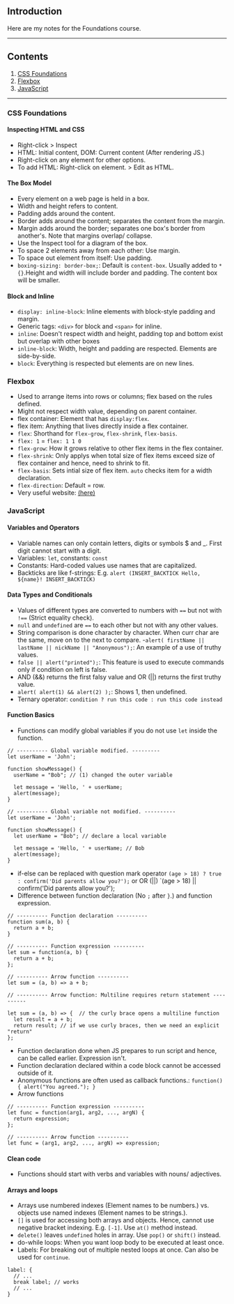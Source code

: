 ## Introduction

Here are my notes for the Foundations course.

---
## Contents

1. [CSS Foundations](#css)
2. [Flexbox](#flexbox)
3. [JavaScript](#javascript)

---

<a id= "cssinspect"></a>
### CSS Foundations

#### Inspecting HTML and CSS
- Right-click > Inspect
- HTML: Initial content, DOM: Current content (After rendering JS.)
- Right-click on any element for other options.
- To add HTML: Right-click on element. > Edit as HTML.

#### The Box Model
- Every element on a web page is held in a box.
- Width and height refers to content.
- Padding adds around the content.
- Border adds around the content; separates the content from the margin.
- Margin adds around the border; separates one box's border from another's. Note that margins overlap/ collapse.
- Use the Inspect tool for a diagram of the box.
- To space 2 elements away from each other: Use margin.
- To space out element from itself: Use padding.
- `boxing-sizing: border-box;`: Default is `content-box`. Usually added to `* {}`.Height and width will include border and padding. The content box will be smaller.

#### Block and Inline
- `display: inline-block`: Inline elements with block-style padding and margin.
- Generic tags: `<div>` for block and `<span>` for inline.
- `inline`: Doesn't respect width and height, padding top and bottom exist but overlap with other boxes
- `inline-block`: Width, height and padding are respected. Elements are side-by-side.
- `block`: Everything is respected but elements are on new lines.

<a id= "flexbox"></a>
### Flexbox
- Used to arrange items into rows or columns; flex based on the rules defined.
- Might not respect width value, depending on parent container.
- flex container: Element that has `display:flex`.
- flex item: Anything that lives directly inside a flex container.
- `flex`: Shorthand for `flex-grow`, `flex-shrink`, `flex-basis`.
- `flex: 1` = `flex: 1 1 0`
- `flex-grow`: How it grows relative to other flex items in the flex container.
- `flex-shrink`: Only applys when total size of flex items exceed size of flex container and hence, need to shrink to fit.
- `flex-basis`: Sets intial size of flex item. `auto` checks item for a width declaration.
- `flex-direction`: Default = row.
- Very useful website: [(here)](https://www.joshwcomeau.com/css/interactive-guide-to-flexbox/)

<a id= "javascript"></a>
### JavaScript

#### Variables and Operators
- Variable names can only contain letters, digits or symbols $ and _. First digit cannot start with a digit.
- Variables: `let`, constants: `const`
- Constants: Hard-coded values use names that are capitalized.
- Backticks are like f-strings: E.g. `alert (INSERT_BACKTICK Hello, ${name}! INSERT_BACKTICK)`

#### Data Types and Conditionals
- Values of different types are converted to numbers with `==` but not with `!==` (Strict equality check).
- `null` and `undefined` are `==` to each other but not with any other values.
- String comparison is done character by character. When curr char are the same, move on to the next to compare.
-`alert( firstName || lastName || nickName || "Anonymous");`: An example of a use of truthy values.
- `false || alert("printed");`: This feature is used to execute commands only if condition on left is false.
- AND (&&) returns the first falsy value and OR (||) returns the first truthy value.
- `alert( alert(1) && alert(2) );`: Shows 1, then undefined.
- Ternary operator: `condition ? run this code : run this code instead`

#### Function Basics
- Functions can modify global variables if you do not use `let` inside the function.

```
// ---------- Global variable modified. ---------
let userName = 'John';

function showMessage() {
  userName = "Bob"; // (1) changed the outer variable

  let message = 'Hello, ' + userName;
  alert(message);
}

// ---------- Global variable not modified. ----------
let userName = 'John';

function showMessage() {
  let userName = "Bob"; // declare a local variable

  let message = 'Hello, ' + userName; // Bob
  alert(message);
}
```
- if-else can be replaced with question mark operator `(age > 18) ? true : confirm('Did parents allow you?');` or OR (||) `(age > 18) || confirm('Did parents allow you?');
- Difference between function declaration (No `;` after `}`.) and function expression.


```
// ---------- Function declaration ----------
function sum(a, b) {
  return a + b;
}

// ---------- Function expression ----------
let sum = function(a, b) {
  return a + b;
};

// ---------- Arrow function ----------
let sum = (a, b) => a + b;

// ---------- Arrow function: Multiline requires return statement ----------

let sum = (a, b) => {  // the curly brace opens a multiline function
  let result = a + b;
  return result; // if we use curly braces, then we need an explicit "return"
};
```
- Function declaration done when JS prepares to run script and hence, can be called earlier. Expression isn't.
- Function declaration declared within a code block cannot be accessed outside of it.
- Anonymous functions are often used as callback functions.: `function() { alert("You agreed."); }`
- Arrow functions
```
// ---------- Function expression ----------
let func = function(arg1, arg2, ..., argN) {
  return expression;
};

// ---------- Arrow function ----------
let func = (arg1, arg2, ..., argN) => expression;
```
#### Clean code
- Functions should start with verbs and variables with nouns/ adjectives.

#### Arrays and loops
- Arrays use numbered indexes (Element names to be numbers.) vs. objects use named indexes (Element names to be strings.).
- `[]` is used for accessing both arrays and objects. Hence, cannot use negative bracket indexing. E.g. `[-1]`. Use `at()` method instead.
- `delete()` leaves `undefined` holes in array. Use `pop()` or `shift()` instead.
- do-while loops: When you want loop body to be executed at least once.
- Labels: For breaking out of multiple nested loops at once. Can also be used for `continue`.
```
label: {
  // ...
  break label; // works
  // ...
}
```
